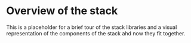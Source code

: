 # Overview of the stack

This is a placeholder for a brief tour of the stack libraries and a visual representation of the components of the stack ahd now they fit together.
